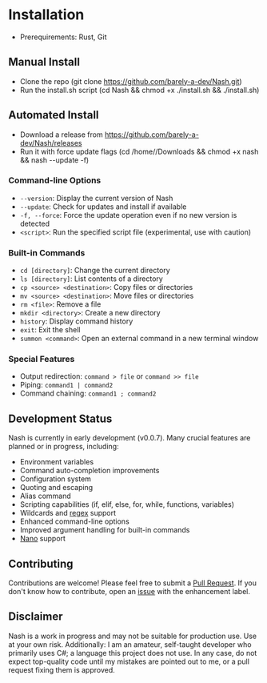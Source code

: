 # Installation
- Prerequirements: Rust, Git
## Manual Install
- Clone the repo (git clone https://github.com/barely-a-dev/Nash.git)
- Run the install.sh script (cd Nash && chmod +x ./install.sh && ./install.sh)
## Automated Install
- Download a release from https://github.com/barely-a-dev/Nash/releases
- Run it with force update flags (cd /home/<username>/Downloads && chmod +x nash && nash --update -f)
### Command-line Options

- `--version`: Display the current version of Nash
- `--update`: Check for updates and install if available
- `-f, --force`: Force the update operation even if no new version is detected
- `<script>`: Run the specified script file (experimental, use with caution)

### Built-in Commands

- `cd [directory]`: Change the current directory
- `ls [directory]`: List contents of a directory
- `cp <source> <destination>`: Copy files or directories
- `mv <source> <destination>`: Move files or directories
- `rm <file>`: Remove a file
- `mkdir <directory>`: Create a new directory
- `history`: Display command history
- `exit`: Exit the shell
- `summon <command>`: Open an external command in a new terminal window

### Special Features

- Output redirection: `command > file` or `command >> file`
- Piping: `command1 | command2`
- Command chaining: `command1 ; command2`

## Development Status

Nash is currently in early development (v0.0.7). Many crucial features are planned or in progress, including:

- Environment variables
- Command auto-completion improvements
- Configuration system
- Quoting and escaping
- Alias command
- Scripting capabilities (if, elif, else, for, while, functions, variables)
- Wildcards and [regex](https://en.wikipedia.org/wiki/Regular_expression) support
- Enhanced command-line options
- Improved argument handling for built-in commands
- [Nano](https://www.nano-editor.org/) support

## Contributing

Contributions are welcome! Please feel free to submit a [Pull Request](https://docs.github.com/en/pull-requests).
If you don't know how to contribute, open an [issue](https://github.com/barely-a-dev/Nash/issues/new) with the enhancement label.

## Disclaimer

Nash is a work in progress and may not be suitable for production use. Use at your own risk. Additionally: I am an amateur, self-taught developer who primarily uses C#; a language this project does not use. In any case, do not expect top-quality code until my mistakes are pointed out to me, or a pull request fixing them is approved.
